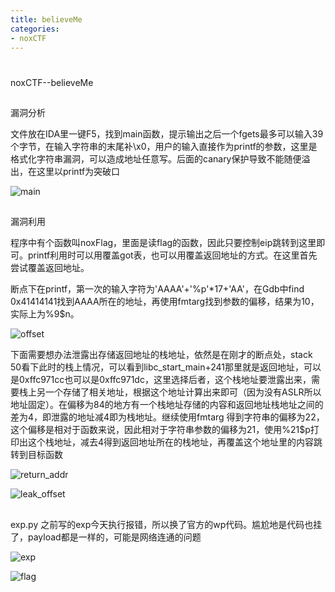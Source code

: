 ```yaml
---
title: believeMe
categories:
- noxCTF
---
```

#
noxCTF--believeMe

##
漏洞分析

文件放在IDA里一键F5，找到main函数，提示输出之后一个fgets最多可以输入39个字节，在输入字符串的末尾补\x0，用户的输入直接作为printf的参数，这里是格式化字符串漏洞，可以造成地址任意写。后面的canary保护导致不能随便溢出，在这里以printf为突破口

![main](./1.jpg)

##
漏洞利用

程序中有个函数叫noxFlag，里面是读flag的函数，因此只要控制eip跳转到这里即可。printf利用时可以用覆盖got表，也可以用覆盖返回地址的方式。在这里首先尝试覆盖返回地址。

断点下在printf，第一次的输入字符为'AAAA'+'%p'*17+'AA'，在Gdb中find 0x41414141找到AAAA所在的地址，再使用fmtarg找到参数的偏移，结果为10，实际上为%9$n。

![offset](./2.jpg)

下面需要想办法泄露出存储返回地址的栈地址，依然是在刚才的断点处，stack 50看下此时的栈上情况，可以看到libc_start_main+241那里就是返回地址，可以是0xffc971cc也可以是0xffc971dc，这里选择后者，这个栈地址要泄露出来，需要栈上另一个存储了相关地址，根据这个地址计算出来即可（因为没有ASLR所以地址固定）。在偏移为84的地方有一个栈地址存储的内容和返回地址栈地址之间的差为4，即泄露的地址减4即为栈地址。继续使用fmtarg 得到字符串的偏移为22，这个偏移是相对于函数来说，因此相对于字符串参数的偏移为21，使用%21$p打印出这个栈地址，减去4得到返回地址所在的栈地址，再覆盖这个地址里的内容跳转到目标函数

![return_addr](./3.jpg)

![leak_offset](./4.jpg)

##
exp.py
之前写的exp今天执行报错，所以换了官方的wp代码。尴尬地是代码也挂了，payload都是一样的，可能是网络连通的问题

![exp](./5.jpg)

![flag](./6.jpg)
